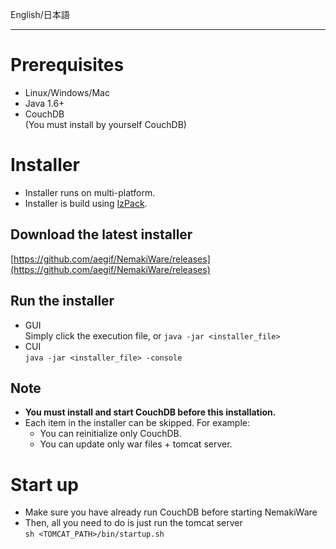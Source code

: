 English/日本語 
***
# Prerequisites
* Linux/Windows/Mac
* Java 1.6+
* CouchDB<br>
  (You must install by yourself CouchDB)

# Installer
- Installer runs on multi-platform.  
- Installer is build using [IzPack](http://izpack.org/). 

## Download the latest installer  
[https://github.com/aegif/NemakiWare/releases](https://github.com/aegif/NemakiWare/releases)

## Run the installer
  - GUI  
    Simply click the execution file, or `java -jar <installer_file>`  
  - CUI  
    `java -jar <installer_file> -console`  
 
## Note
  - **You must install and start CouchDB before this installation.**  
  - Each item in the installer can be skipped. For example:  
    - You can reinitialize only CouchDB.  
    - You can update only war files + tomcat server.  

# Start up
- Make sure you have already run CouchDB before starting NemakiWare
- Then, all you need to do is just run the tomcat server  
  `sh <TOMCAT_PATH>/bin/startup.sh`